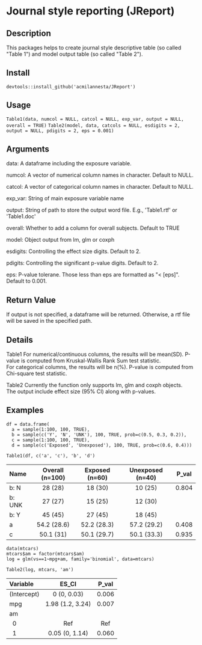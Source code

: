 # Journal style reporting (JReport)

## Description
This packages helps to create journal style descriptive table (so called "Table 1") and model output table (so called "Table 2"). 


## Install
`devtools::install_github('acmilannesta/JReport')`

## Usage
`Table1(data, numcol = NULL, catcol = NULL, exp_var, output = NULL, overall = TRUE)`
`Table2(model, data, catcols = NULL, esdigits = 2, output = NULL, pdigits = 2, eps = 0.001)`

## Arguments
data: A dataframe including the exposure variable.

numcol: A vector of numerical column names in character. Default to NULL.

catcol: A vector of categorical column names in character. Default to NULL.

exp_var: String of main exposure variable name

output: String of path to store the output word file. E.g., 'Table1.rtf' or 'Table1.doc'

overall: Whether to add a column for overall subjects. Default to TRUE

model: Object output from lm, glm or coxph

esdigits: Controlling the effect size digits. Default to 2.

pdigits: Controlling the significant p-value digits. Default to 2.

eps: P-value tolerane. Those less than eps are formatted as "< [eps]". Default to 0.001.

## Return Value
If output is not specified, a dataframe will be returned. Otherwise, a rtf file will be saved in the specified path.

## Details
Table1
For numerical/continuous columns, the results will be mean(SD). P-value is computed from Kruskal-Wallis Rank Sum test statistic.
<br/>For categorical columns, the results will be n(%). P-value is computed from Chi-square test statistic.

Table2
Currently the function only supports lm, glm and coxph objects. 
<br/>The output include effect size (95% CI) along with p-values. 

## Examples
```
df = data.frame(
  a = sample(1:100, 100, TRUE),
  b = sample(c('Y', 'N', 'UNK'), 100, TRUE, prob=c(0.5, 0.3, 0.2)),
  c = sample(1:100, 100, TRUE),
  d = sample(c('Exposed', 'Unexposed'), 100, TRUE, prob=c(0.6, 0.4)))

Table1(df, c('a', 'c'), 'b', 'd')
```

|Name |Overall (n=100) |Exposed (n=60) |Unexposed (n=40)  |   P_val
|:-------------|:-------------:|:-----:|:-----------:|:------------:|
|b: N      |   28 (28)       | 18 (30)        |  10 (25)    | 0.804|
|b: UNK    |   27 (27)    |    15 (25)        |  12 (30)||
|b: Y      |   45 (45)       | 27 (45)       |   18 (45)||
|a        |    54.2 (28.6)  |  52.2 (28.3)   |   57.2 (29.2) |0.408|
|c         |   50.1 (31)   | 50.1 (29.7)    |    50.1 (33.3) |0.935|


```
data(mtcars)
mtcars$am = factor(mtcars$am)
log = glm(vs==1~mpg+am, family='binomial', data=mtcars)

Table2(log, mtcars, 'am')
```
|Variable   |  ES_CI        |      P_val
  |:-------------|:-------------:|:-----:|
(Intercept)  |  0 (0, 0.03)  |      0.006
mpg     |       1.98 (1.2, 3.24)  | 0.007
am||
  &nbsp;&nbsp;0    |        Ref         |       Ref
  &nbsp;&nbsp;1     |       0.05 (0, 1.14)    | 0.060

